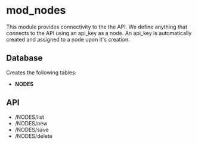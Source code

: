 mod_nodes
===========

This module provides connectivity to the the API.  We define anything that connects to the API using an api_key as a node.  An api_key is automatically created and assigned to a node upon it's creation.


Database
--------

Creates the following tables:
- **NODES**


API
---

- /NODES/list
- /NODES/new
- /NODES/save
- /NODES/delete
